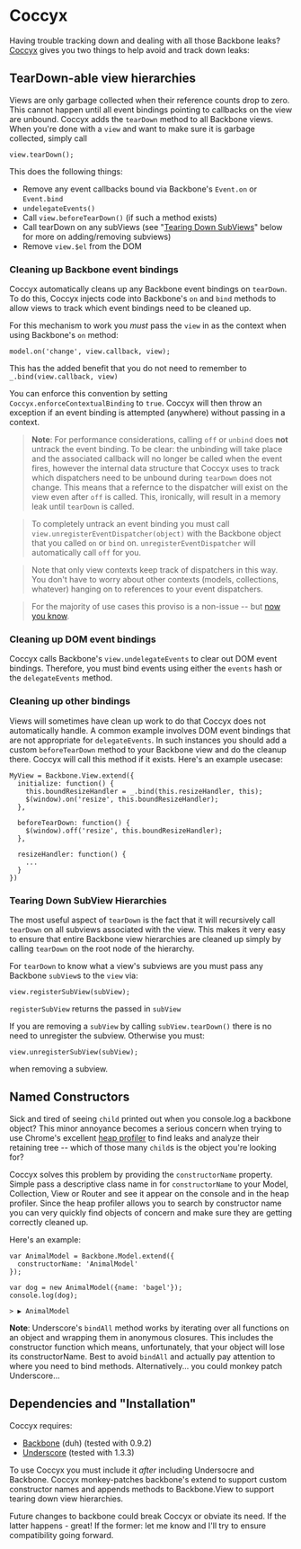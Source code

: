 # Coccyx

Having trouble tracking down and dealing with all those Backbone leaks?  [Coccyx](http://en.wikipedia.org/wiki/Coccyx) gives you two things to help avoid and track down leaks:

## TearDown-able view hierarchies

Views are only garbage collected when their reference counts drop to zero.  This cannot happen until all event bindings pointing to callbacks on the view are unbound.  Coccyx adds the `tearDown` method to all Backbone views.  When you're done with a `view` and want to make sure it is garbage collected, simply call

    view.tearDown();
    
This does the following things:

  - Remove any event callbacks bound via Backbone's `Event.on` or `Event.bind`
  - `undelegateEvents()`
  - Call `view.beforeTearDown()` (if such a method exists)
  - Call tearDown on any subViews (see "[Tearing Down SubViews](#tearing-down-subview-hierarchies)" below for more on adding/removing subviews)
  - Remove `view.$el` from the DOM

### Cleaning up Backbone event bindings

Coccyx automatically cleans up any Backbone event bindings on `tearDown`.  To do this, Coccyx injects code into Backbone's `on` and `bind` methods to allow views to track which event bindings need to be cleaned up.

For this mechanism to work you *must* pass the `view` in as the context when using Backbone's `on` method:

    model.on('change', view.callback, view);
    
This has the added benefit that you do not need to remember to `_.bind(view.callback, view)`

You can enforce this convention by setting `Coccyx.enforceContextualBinding` to `true`.  Coccyx will then throw an exception if an event binding is attempted (anywhere) without passing in a context.

> **Note**: For performance considerations, calling `off` or `unbind` does **not** untrack the event binding.  To be clear: the unbinding will take place and the associated callback will no longer be called when the event fires, however the internal data structure that Coccyx uses to track which dispatchers need to be unbound during `tearDown` does not change.  This means that a refernce to the dispatcher will exist on the view even after `off` is called.  This, ironically, will result in a memory leak until `tearDown` is called. 

>To completely untrack an event binding you must call `view.unregisterEventDispatcher(object)` with the Backbone object that you called `on` or `bind` on.  `unregisterEventDispatcher` will automatically call `off` for you.

> Note that only view contexts keep track of dispatchers in this way.   You don't have to worry about other contexts (models, collections, whatever) hanging on to references to your event dispatchers.

> For the majority of use cases this proviso is a non-issue -- but [now you know](http://nerduo.com/thebattle/).

### Cleaning up DOM event bindings
Coccyx calls Backbone's `view.undelegateEvents` to clear out DOM event bindings.  Therefore, you must bind events using either the `events` hash or the `delegateEvents` method.

### Cleaning up other bindings
Views will sometimes have clean up work to do that Coccyx does not automatically handle.  A common example involves DOM event bindings that are not appropriate for `delegateEvents`.  In such instances you should add a custom `beforeTearDown` method to your Backbone view and do the cleanup there.  Coccyx will call this method if it exists.  Here's an example usecase:

    MyView = Backbone.View.extend({
      initialize: function() {
        this.boundResizeHandler = _.bind(this.resizeHandler, this);
        $(window).on('resize', this.boundResizeHandler);          
      },
        
      beforeTearDown: function() {
        $(window).off('resize', this.boundResizeHandler);
      },

      resizeHandler: function() {
        ...
      }
    })

### Tearing Down SubView Hierarchies
The most useful aspect of `tearDown` is the fact that it will recursively call `tearDown` on all subviews associated with the view.  This makes it very easy to ensure that entire Backbone view hierarchies are cleaned up simply by calling `tearDown` on the root node of the hierarchy.

For `tearDown` to know what a view's subviews are you must pass any Backbone `subView`s to the `view` via:

    view.registerSubView(subView);
    
`registerSubView` returns the passed in `subView`

If you are removing a `subView` by calling `subView.tearDown()` there is no need to unregister the subview.  Otherwise you must:

    view.unregisterSubView(subView);
    
when removing a subview.

## Named Constructors
Sick and tired of seeing `child` printed out when you console.log a backbone object?  This minor annoyance becomes a serious concern when trying to use Chrome's excellent [heap profiler](https://developers.google.com/chrome-developer-tools/docs/heap-profiling) to find leaks and analyze their retaining tree -- which of those many `child`s is the object you're looking for?

Coccyx solves this problem by providing the `constructorName` property.  Simple pass a descriptive class name in for `constructorName` to your Model, Collection, View or Router and see it appear on the console and in the heap profiler.  Since the heap profiler allows you to search by constructor name you can very quickly find objects of concern and make sure they are getting correctly cleaned up.

Here's an example:

    var AnimalModel = Backbone.Model.extend({
      constructorName: 'AnimalModel'
    });
    
    var dog = new AnimalModel({name: 'bagel'});
    console.log(dog);
    
    > ▶ AnimalModel

**Note**: Underscore's `bindAll` method works by iterating over all functions on an object and wrapping them in anonymous closures.  This includes the constructor function which means, unfortunately, that your object will lose its constructorName.  Best to avoid `bindAll` and actually pay attention to where you need to bind methods.  Alternatively... you could monkey patch Underscore...

## Dependencies and "Installation"

Coccyx requires:

  - [Backbone](http://backbonejs.org) (duh) (tested with 0.9.2)
  - [Underscore](http://underscorejs.org) (tested with 1.3.3)

To use Coccyx you must include it *after* including Undersocre and Backbone.  Coccyx monkey-patches backbone's extend to support custom constructor names and appends methods to Backbone.View to support tearing down view hierarchies.

Future changes to backbone could break Coccyx or obviate its need.  If the latter happens - great!  If the former: let me know and I'll try to ensure compatibility going forward.
